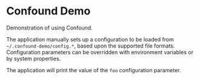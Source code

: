 # Confound Demo

Demonstration of using Confound.

The application manually sets up a configuration to be loaded from  `~/.confound-demo/config.*`,  based upon the supported file formats. Configuration parameters can be overridden with environment variables or by system properties.

The application will print the value of the `foo` configuration parameter.
